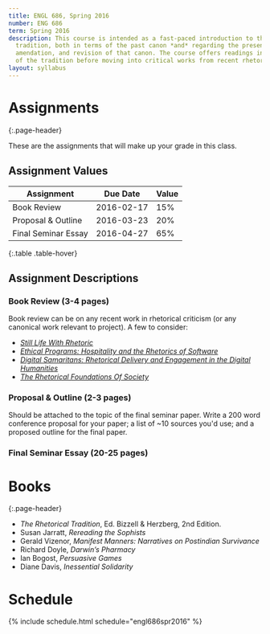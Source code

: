 ```yaml
---
title: ENGL 686, Spring 2016
number: ENG 686
term: Spring 2016
description: This course is intended as a fast-paced introduction to the rhetorical
  tradition, both in terms of the past canon *and* regarding the present extrapolation,
  amendation, and revision of that canon. The course offers readings in primary sources
  of the tradition before moving into critical works from recent rhetorical scholarship.
layout: syllabus
---
```


#  Assignments
{:.page-header}

These are the assignments that will make up your grade in this class.

## Assignment Values

| Assignment             | Due Date      | Value |
|------------------------|---------------|-------|
| Book Review            | 2016-02-17    | 15%   |
| Proposal & Outline     | 2016-03-23    | 20%   |
| Final Seminar Essay    | 2016-04-27    | 65%   |
{:.table .table-hover}

## Assignment Descriptions

### Book Review (3-4 pages)

Book review can be on any recent work in rhetorical criticism (or any canonical work relevant to project). A few to consider:

* [*Still Life With Rhetoric*](http://www.amazon.com/Still-Life-Rhetoric-Materialist-Rhetorics/dp/0874219779)
* [*Ethical Programs: Hospitality and the Rhetorics of Software*](http://www.amazon.com/Ethical-Programs-Hospitality-Rhetorics-Humanities/dp/047205273X)
* [*Digital Samaritans: Rhetorical Delivery and Engagement in the Digital Humanities*](http://www.amazon.com/Digital-Samaritans-Rhetorical-Engagement-Collaborative/dp/0472052802)
* [*The Rhetorical Foundations Of Society*](http://www.amazon.com/Rhetorical-Foundations-Society-Ernesto-Laclau/dp/1781681708)

### Proposal & Outline (2-3 pages)

Should be attached to the topic of the final seminar paper. Write a 200 word conference proposal for your paper; a list of ~10 sources you'd use; and a proposed outline for the final paper.

### Final Seminar Essay (20-25 pages)

# Books
{:.page-header}

* *The Rhetorical Tradition*, Ed. Bizzell & Herzberg, 2nd Edition.
* Susan Jarratt, *Rereading the Sophists*
* Gerald Vizenor, *Manifest Manners: Narratives on Postindian Survivance*
* Richard Doyle, *Darwin’s Pharmacy*
* Ian Bogost, *Persuasive Games*
* Diane Davis, *Inessential Solidarity*
# Schedule

{% include schedule.html schedule="engl686spr2016" %}